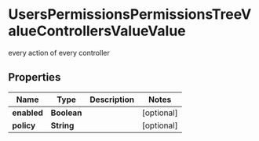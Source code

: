 

# UsersPermissionsPermissionsTreeValueControllersValueValue

every action of every controller

## Properties

| Name | Type | Description | Notes |
|------------ | ------------- | ------------- | -------------|
|**enabled** | **Boolean** |  |  [optional] |
|**policy** | **String** |  |  [optional] |



